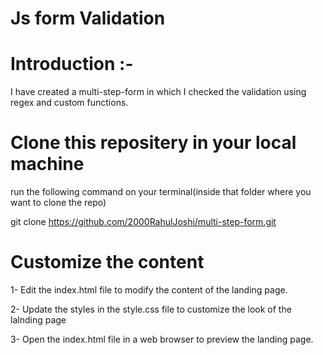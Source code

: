 # Js form Validation

# Introduction :- 
I have created a multi-step-form in which I checked the validation using regex and custom functions.

# Clone this repositery in your local machine
run the following command on your terminal(inside that folder where you want to clone the repo)

git clone https://github.com/2000RahulJoshi/multi-step-form.git


# Customize the content
1- Edit the index.html file to modify the content of the landing page.

2- Update the styles in the style.css file to customize the look of the lalnding page

3- Open the index.html file in a web browser to preview the landing page.    